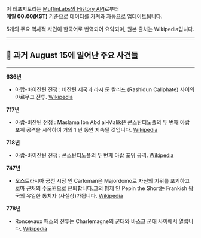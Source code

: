 

이 레포지토리는 [MuffinLabs의 History API](https://history.muffinlabs.com/date)로부터  
**매일 00:00(KST)** 기준으로 데이터를 가져와 자동으로 업데이트됩니다.

5개의 주요 역사적 사건이 한국어로 번역되어 요약되며, 원본 출처는 Wikipedia입니다.

---

## 📅 과거 **August 15**에 일어난 주요 사건들

---
**636년**
- 아랍-바이잔틴 전쟁 : 비잔틴 제국과 라시 둔 칼리프 (Rashidun Caliphate) 사이의 야르무크 전투.  [Wikipedia](https://wikipedia.org/wiki/Arab%E2%80%93Byzantine_wars)

**717년**
- 아랍-비잔틴 전쟁 : Maslama Ibn Abd al-Malik은 콘스탄티노플의 두 번째 아랍 포위 공격을 시작하여 거의 1 년 동안 지속될 것입니다.  [Wikipedia](https://wikipedia.org/wiki/Maslama_ibn_Abd_al-Malik)

**718년**
- 아랍-바이잔틴 전쟁 : 콘스탄티노플의 두 번째 아랍 포위 공격.  [Wikipedia](https://wikipedia.org/wiki/Second_Arab_Siege_of_Constantinople)

**747년**
- 오스트라시아 궁전 시장 인 Carloman은 Majordomo로 자신의 지위를 포기하고 로마 근처의 수도원으로 은퇴합니다.그의 형제 인 Pepin the Short는 Frankish 왕국의 유일한 통치자 (사실상)가됩니다.  [Wikipedia](https://wikipedia.org/wiki/Carloman_(mayor_of_the_palace))

**778년**
- Roncevaux 패스의 전투는 Charlemagne의 군대와 바스크 군대 사이에서 열립니다.  [Wikipedia](https://wikipedia.org/wiki/Battle_of_Roncevaux_Pass)
